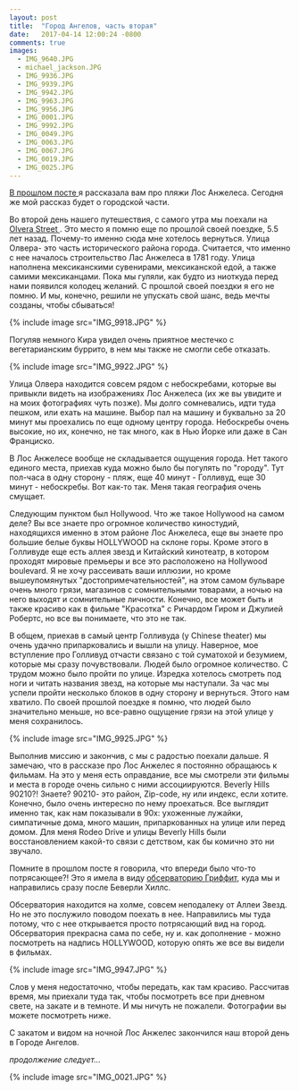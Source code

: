 ```yaml
---
layout: post
title:  "Город Ангелов, часть вторая"
date:   2017-04-14 12:00:24 -0800
comments: true
images:
  - IMG_9640.JPG
  - michael_jackson.JPG
  - IMG_9936.JPG
  - IMG_9939.JPG
  - IMG_9942.JPG
  - IMG_9963.JPG
  - IMG_9956.JPG
  - IMG_0001.JPG
  - IMG_9992.JPG
  - IMG_0049.JPG
  - IMG_0063.JPG
  - IMG_0067.JPG
  - IMG_0019.JPG
  - IMG_0025.JPG
---
```


<a href="/2017/04/12/los-angeles-p1.html" target="_blank">В прошлом посте </a> я рассказала вам про пляжи Лос Анжелеса. Сегодня же мой рассказ будет о городской части. 


Во второй день нашего путешествия, с самого утра мы поехали на <a href="https://en.wikipedia.org/wiki/Olvera_Street/" target="_blank"> Olvera Street </a>. Это место я помню еще по прошлой своей поездке, 5.5 лет назад. Почему-то именно сюда мне хотелось вернуться. 
Улица Олвера- это часть исторического района города. Считается, что именно с нее началось строительство Лас Анжелеса в 1781 году. Улица наполнена мексиканскими сувенирами, мексиканской едой, а также самими мексиканцами. Пока мы гуляли, как будто из ниоткуда перед нами появился колодец желаний. С прошлой своей поездки я его не помню. И мы, конечно, решили не упускать свой шанс, ведь мечты созданы, чтобы сбываться!  

<!--separate-->

{% include image src="IMG_9918.JPG" %}

Погуляв немного Кира увидел очень приятное местечко с вегетарианским буррито, в нем мы также не смогли себе отказать. 

{% include image src="IMG_9922.JPG" %}

Улица Олвера находится совсем рядом с небоскребами, которые вы привыкли видеть на изображениях Лос Анжелеса (их же вы увидите и на моих фотографиях чуть позже). Мы долго сомневались, идти туда пешком, или ехать на машине. Выбор пал на машину и буквально за 20 минут мы проехались по еще одному центру города. Небоскребы очень высокие, но их, конечно, не так много, как в Нью Йорке или даже в Сан Франциско.


В Лос Анжелесе вообще не складывается ощущения города. Нет такого единого места, приехав куда можно было бы погулять по "городу". Тут пол-часа в одну сторону - пляж, еще 40 минут - Голливуд, еще 30 минут - небоскребы. Вот как-то так. Меня такая география очень смущает.

Следующим пунктом был Hollywood. Что же такое Hollywood на самом деле? Вы все знаете про огромное количество киностудий, находящихся именно в этом районе Лос Анжелеса, еще вы знаете про большие белые буквы HOLLYWOOD на склоне горы. Кроме этого в Голливуде еще есть аллея звезд и Китайский кинотеатр, в котором проходят мировые премьеры и все это расположено на Hollywood boulevard. Я не хочу рассеивать ваши иллюзии, но кроме вышеупомянутых "достопримечательностей", на этом самом бульваре очень много грязи, магазинов с сомнительными товарами, а ночью на него выходят и сомнительные личности. Конечно, все может быть и также красиво как в фильме "Красотка" c Ричардом Гиром и Джулией Робертс, но все вы понимаете, что это не так. 

В общем, приехав в самый центр Голливуда (у Chinese theater) мы очень удачно припарковались и вышли на улицу. Наверное, мое вступление про Голливуд отчасти связано с той суматохой и безумием, которые мы сразу почувствовали. Людей было огромное количество. С трудом можно было пройти по улице. Изредка хотелось смотреть под ноги и читать названия звезд, на которые мы наступали. За час мы успели пройти несколько блоков в одну сторону и вернуться. Этого нам хватило. По своей прошлой поездке я помню, что людей было значительно меньше, но все-равно ощущение грязи на этой улице у меня сохранилось. 

{% include image src="IMG_9925.JPG" %}

Выполнив миссию и закончив, с мы с радостью поехали дальше. Я замечаю, что в рассказе про Лос Анжелес я постоянно обращаюсь к фильмам. На это у меня есть оправдание, все мы смотрели эти фильмы и места в городе очень сильно с ними ассоциируются. Beverly Hills 90210?! Знаете? 90210- это район, Zip-code, ну или индекс, если хотите. Конечно, было очень интересно по нему проехаться. Все выглядит именно так, как нам показывали в 90х: ухоженные лужайки, симпатичные дома, много машин, припаркованных на улице или перед домом. Для меня Rodeo Drive и улицы Beverly Hills были восстановлением какой-то связи с детством, как бы комично это ни звучало. 

Помните в прошлом посте я говорила, что впереди было что-то потрясающее?! Это я имела в виду <a href="https://ru.wikipedia.org/wiki/%D0%9E%D0%B1%D1%81%D0%B5%D1%80%D0%B2%D0%B0%D1%82%D0%BE%D1%80%D0%B8%D1%8F_%D0%93%D1%80%D0%B8%D1%84%D1%84%D0%B8%D1%82%D0%B0" target="_blank">обсерваторию Гриффит</a>, куда мы и направились сразу после Беверли Хиллс. 

Обсерватория находится на холме, совсем неподалеку от Аллеи Звезд. Но не это послужило поводом поехать в нее.
Направились мы туда потому, что с нее открывается просто потрясающий вид на город. Обсерватория прекрасна сама по себе, ну и. как дополнение - можно посмотреть на надпись HOLLYWOOD, которую опять же все вы видели в фильмах.

{% include image src="IMG_9947.JPG" %}

Слов у меня недостаточно, чтобы передать, как там красиво. Рассчитав время, мы приехали туда так, чтобы посмотреть все при дневном свете, на закате и в темноте. И мы ничуть не пожалели. Фотографии вы можете посмотреть ниже. 

С закатом и видом на ночной Лос Анжелес закончился наш второй день в Городе Ангелов.

*продолжение следует...*

{% include image src="IMG_0021.JPG" %}